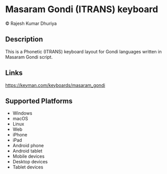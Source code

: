 Masaram Gondi (ITRANS) keyboard
==============

© Rajesh Kumar Dhuriya

Description
-----------
This is a Phonetic (ITRANS) keyboard layout for Gondi languages written in Masaram Gondi script.

Links
-----
https://keyman.com/keyboards/masaram_gondi

Supported Platforms
-------------------
 * Windows
 * macOS
 * Linux
 * Web
 * iPhone
 * iPad
 * Android phone
 * Android tablet
 * Mobile devices
 * Desktop devices
 * Tablet devices

